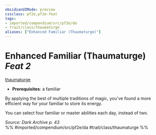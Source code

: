 ```yaml
---
obsidianUIMode: preview
cssclass: pf2e,pf2e-feat
tags:
- imported/compendium/src/pf2e/da
- trait/class/thaumaturge
aliases: ["Enhanced Familiar (Thaumaturge)"]
---
```

# Enhanced Familiar (Thaumaturge)  *Feat 2*  
[thaumaturge](rules/traits/thaumaturge-da.md)  

- **Prerequisites**: a familiar

By applying the best of multiple traditions of magic, you've found a more efficient way for your familiar to store its energy.

You can select four familiar or master abilities each day, instead of two.

*Source: Dark Archive p. 43*  
%% #imported/compendium/src/pf2e/da #trait/class/thaumaturge %%